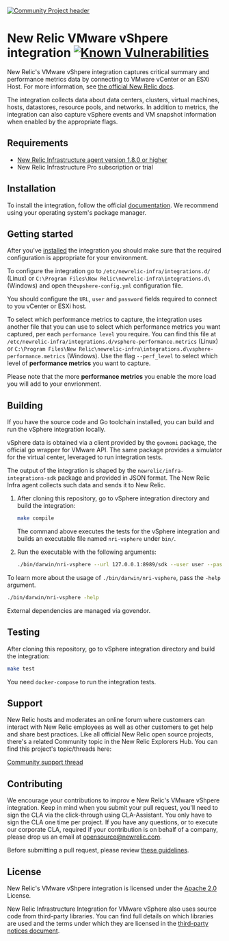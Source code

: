 [![Community Project header](https://github.com/newrelic/opensource-website/raw/master/src/images/categories/Community_Project.png)](https://opensource.newrelic.com/oss-category/#community-project)

# New Relic VMware vShpere integration [![Known Vulnerabilities](https://snyk.io/test/github/newrelic/nri-vsphere/badge.svg?targetFile=vendor/vendor.json)](https://snyk.io/test/github/newrelic/nri-vsphere?targetFile=vendor/vendor.json)

New Relic's VMware vShpere integration captures critical summary and performance metrics data by connecting to VMware vCenter or an ESXi Host. For more information, see [the official New Relic docs](https://docs.newrelic.com/docs/integrations/host-integrations/host-integrations-list/vmware-vsphere-monitoring-integration).

The integration collects data about data centers, clusters, virtual machines, hosts, datastores, resource pools, and networks. In addition to metrics, the integration can also capture vSphere events and VM snapshot information when enabled by the appropriate flags.

## Requirements

- [New Relic Infrastructure agent version 1.8.0 or higher](https://docs.newrelic.com/docs/infrastructure/install-configure-manage-infrastructure)
- New Relic Infrastructure Pro subscription or trial

## Installation

To install the integration, follow the official [documentation](https://docs.newrelic.com/docs/integrations/host-integrations/host-integrations-list/vmware-vsphere-monitoring-integration). We recommend using your operating system's package manager.

## Getting started

After you've [installed](#installation) the integration you should make sure that the required configuration is appropriate for your environment.

To configure the integration go to `/etc/newrelic-infra/integrations.d/` (Linux) or `C:\Program Files\New Relic\newrelic-infra\integrations.d\` (Windows) and open the`vpshere-config.yml` configuration file.

You should configure the `URL`, `user` and `password` fields required to connect to you vCenter or ESXi host.

To select which performance metrics to capture, the integration uses another file that you can use to select which performance metrics you want captured, per each `performance level` you require.
You can find this file at `/etc/newrelic-infra/integrations.d/vsphere-performance.metrics` (Linux) or `C:\Program Files\New Relic\newrelic-infra\integrations.d\vsphere-performance.metrics` (Windows).
Use the flag `--perf_level` to select which level of **performance metrics** you want to capture.

Please note that the more **performance metrics** you enable the more load you will add to your envrionment.

## Building

If you have the source code and Go toolchain installed, you can build and run the vSphere integration locally.

vSphere data is obtained via a client provided by the `govmomi` package, the official go wrapper for VMware API. The same package provides a simulator for the virtual center, leveraged to run integration tests.

The output of the integration is shaped by the `newrelic/infra-integrations-sdk` package and provided in JSON format. The New Relic Infra agent collects such data and sends it to New Relic.

1. After cloning this repository, go to vSphere integration directory and build the integration:

    ```bash
    make compile
    ```

    The command above executes the tests for the vSphere integration and builds an executable file named `nri-vsphere` under `bin/`.

2. Run the executable with the following arguments:

    ```bash
    ./bin/darwin/nri-vsphere --url 127.0.0.1:8989/sdk --user user --pass pass --validate_ssl false
    ```

To learn more about the usage of `./bin/darwin/nri-vsphere`, pass the `-help` argument.

```bash
./bin/darwin/nri-vsphere -help
```

External dependencies are managed via govendor.

## Testing

After cloning this repository, go to vSphere integration directory and build the integration:

```bash
make test
```

You need `docker-compose` to run the integration tests.

## Support

New Relic hosts and moderates an online forum where customers can interact with New Relic employees as well as other customers to get help and share best practices. Like all official New Relic open source projects, there's a related Community topic in the New Relic Explorers Hub. You can find this project's topic/threads here:

[Community support thread](https://discuss.newrelic.com/t/new-relic-vmware-vsphere-integration/)

## Contributing

We encourage your contributions to improv   e New Relic's VMware vShpere integration. Keep in mind when you submit your pull request, you'll need to sign the CLA via the click-through using CLA-Assistant. You only have to sign the CLA one time per project.
If you have any questions, or to execute our corporate CLA, required if your contribution is on behalf of a company,  please drop us an email at opensource@newrelic.com.

Before submitting a pull request, please review [these guidelines](https://github.com/newrelic/nri-vsphere/blob/master/CONTRIBUTING.md).

## License

New Relic's VMware vShpere integration is licensed under the [Apache 2.0](http://apache.org/licenses/LICENSE-2.0.txt) License.

New Relic Infrastructure Integration for VMware vSphere also uses source code from third-party libraries. You can find full details on which libraries are used and the terms under which they are licensed in the [third-party notices document](https://github.com/newrelic/nri-vsphere/blob/master/THIRD_PARTY_NOTICES.md).
